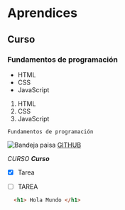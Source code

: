 # Aprendices
## Curso
### Fundamentos de programación

- HTML
- CSS
- JavaScript

1. HTML
2. CSS
3. JavaScript

~~~
Fundamentos de programación
~~~

![Bandeja paisa](https://cdn.colombia.com/gastronomia/2011/08/02/bandeja-paisa-1616.gif)
[GITHUB](https://cdn.colombia.com/gastronomia/2011/08/02/bandeja-paisa-1616.gif)

*CURSO*
***Curso***

- [x] Tarea
- [ ] TAREA


``` HTML
  <h1> Hola Mundo </h1>
```
